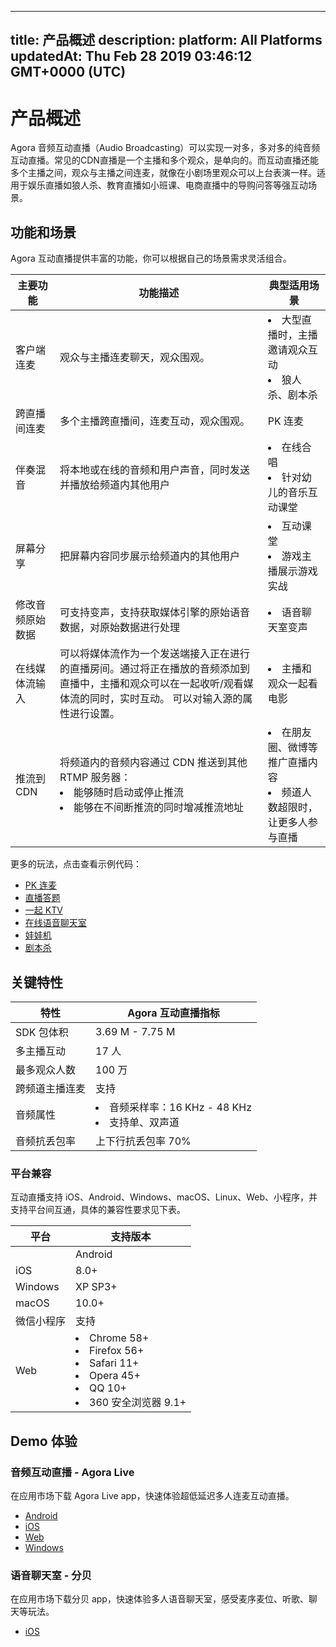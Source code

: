 
---
title: 产品概述
description: 
platform: All Platforms
updatedAt: Thu Feb 28 2019 03:46:12 GMT+0000 (UTC)
---
# 产品概述
Agora 音频互动直播（Audio Broadcasting）可以实现一对多，多对多的纯音频互动直播。常见的CDN直播是一个主播和多个观众，是单向的。而互动直播还能多个主播之间，观众与主播之间连麦，就像在小剧场里观众可以上台表演一样。适用于娱乐直播如狼人杀、教育直播如小班课、电商直播中的导购问答等强互动场景。



## 功能和场景

Agora 互动直播提供丰富的功能，你可以根据自己的场景需求灵活组合。

| 主要功能             | 功能描述                                                     | 典型适用场景                                                 |
| -------------------- | ------------------------------------------------------------ | ------------------------------------------------------------ |
| 客户端连麦           | 观众与主播连麦聊天，观众围观。                               | <li>大型直播时，主播邀请观众互动 <li>狼人杀、剧本杀          |
| 跨直播间连麦         | 多个主播跨直播间，连麦互动，观众围观。                       | PK 连麦                                                      |
| 伴奏混音             | 将本地或在线的音频和用户声音，同时发送并播放给频道内其他用户 | <li>在线合唱 <li>针对幼儿的音乐互动课堂                      |
| 屏幕分享             | 把屏幕内容同步展示给频道内的其他用户                         | <li>互动课堂<li>游戏主播展示游戏实战                         |
| 修改音频原始数据   | 可支持变声，支持获取媒体引擎的原始语音数据，对原始数据进行处理 | <li>语音聊天室变声                           |
| 在线媒体流输入       | 可以将媒体流作为一个发送端接入正在进行的直播房间。通过将正在播放的音频添加到直播中，主播和观众可以在一起收听/观看媒体流的同时，实时互动。 可以对输入源的属性进行设置。 | <li>主播和观众一起看电影       |
| 推流到 CDN           | 将频道内的音频内容通过 CDN 推送到其他 RTMP 服务器： <li>能够随时启动或停止推流 <li>能够在不间断推流的同时增减推流地址 | <li>在朋友圈、微博等推广直播内容<li>频道人数超限时，让更多人参与直播 |

更多的玩法，点击查看示例代码：

- [PK 连麦](https://github.com/AgoraIO/ARD-Agora-Online-PK/blob/master/README.zh.md)
- [直播答题](https://github.com/AgoraIO/HQ)
- [一起 KTV](https://github.com/AgoraIO/Agora-Online-KTV/blob/master/README.zh.md)
- [在线语音聊天室](https://github.com/AgoraIO-Usecase/Chatroom)
- [娃娃机](https://github.com/AgoraIO/Wawaji)
- [剧本杀](https://github.com/AgoraIO-Usecase/Murder-Mystery-Game)

## 关键特性

| 特性                      | Agora 互动直播指标                                           |
| ------------------------- | ------------------------------------------------------------ |
| SDK 包体积                | 3.69 M - 7.75 M                                              |
| 多主播互动                | 17 人                                                        |
| 最多观众人数              | 100 万                                                       |
| 跨频道主播连麦            | 支持                                                         |
| 音频属性                  | <li>音频采样率：16 KHz - 48 KHz <li>支持单、双声道           |
| 音频抗丢包率              | 上下行抗丢包率 70%                                           |

### 平台兼容

互动直播支持 iOS、Android、Windows、macOS、Linux、Web、小程序，并支持平台间互通，具体的兼容性要求见下表。

| 平台       | 支持版本                                                     |
| ---------- | ------------------------------------------------------------ |
	| Android    | <p>4.1+</p><p>Android SDK 支持如下架构：</p><ul><li>ARMv7<li>ARM64<li>X86                                                         |
| iOS        | 8.0+                                                         |
| Windows    | XP SP3+                                                      |
| macOS      | 10.0+                                                        |
| 微信小程序 | 支持                                                         |
| Web        | <li>Chrome 58+ <li>Firefox 56+ <li>Safari 11+ <li>Opera 45+ <li>QQ 10+ <li>360 安全浏览器 9.1+ |

## Demo 体验

### 音频互动直播 - Agora Live

在应用市场下载 Agora Live app，快速体验超低延迟多人连麦互动直播。

- [Android](http://android.myapp.com/myapp/detail.htm?apkName=io.agora.vlive)
- [iOS](https://itunes.apple.com/cn/app/id1116886856?mt=8)
- [Web](https://webdemo.agora.io/videocall/?_ga=2.212778772.1474390666.1541382528-1513744824.1530171825)
- [Windows](http://download.agora.io/avc/AgoraLiveBroadcast_for_windows_2.2.0.zip?_ga=2.231750175.1098053192.1540804434-1796221125.1530266296)

### 语音聊天室 - 分贝

在应用市场下载分贝 app，快速体验多人语音聊天室，感受麦序麦位、听歌、聊天等玩法。

- [iOS](https://itunes.apple.com/cn/app/id1417827292?mt=8)
